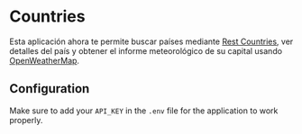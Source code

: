 # Countries

Esta aplicación ahora te permite buscar países mediante [Rest Countries](https://studies.cs.helsinki.fi/restcountries), ver detalles del país y obtener el informe meteorológico de su capital usando [OpenWeatherMap](https://openweathermap.org/weather-conditions#Icon-list).

## Configuration

Make sure to add your `API_KEY` in the `.env` file for the application to work properly.
